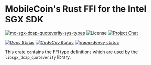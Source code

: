 # MobileCoin's Rust FFI for the Intel SGX SDK

[![mc-sgx-dcap-quoteverify-sys-types][crate-image]][crate-link]
![License][license-image]
[![Project Chat][chat-image]][chat-link]

[![Docs Status][docs-image]][docs-link]
[![CodeCov Status][codecov-image]][codecov-link]
[![dependency status][deps-image]][deps-link]

This crate contains the FFI type definitions which are used by the
`libsgx_dcap_quoteverify` library.

[crate-image]: https://img.shields.io/crates/v/mc-sgx-dcap-quoteverify-sys-types.svg?style=for-the-badge
[crate-link]: https://crates.io/crates/mc-sgx-dcap-quoteverify-sys-types
[license-image]: https://img.shields.io/crates/l/mc-sgx-dcap-quoteverify-sys-types?style=for-the-badge
[chat-image]: https://img.shields.io/discord/MOBILECOIN?style=for-the-badge
[chat-link]: https://mobilecoin.chat
[docs-image]: https://img.shields.io/docsrs/mc-sgx-dcap-quoteverify-sys-types?style=for-the-badge
[docs-link]: https://docs.rs/crate/mc-sgx-dcap-quoteverify-sys-types
[codecov-image]: https://img.shields.io/codecov/c/github/mobilecoinfoundation/sgx/develop?style=for-the-badge
[codecov-link]: https://codecov.io/gh/mobilecoinfoundation/sgx
[deps-image]: https://deps.rs/crate/mc-sgx-dcap-quoteverify-sys-types/status.svg?style=for-the-badge
[deps-link]: https://deps.rs/crate/mc-sgx-dcap-quoteverify-sys-types
